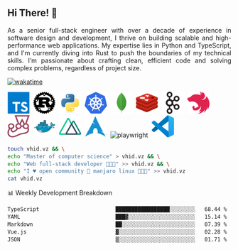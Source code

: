 ## Hi There! 👋

<p align="justify">
As a senior full-stack engineer with over a decade of experience in software design and development, I thrive on building scalable and high-performance web applications. My expertise lies in Python and TypeScript, and I'm currently diving into Rust to push the boundaries of my technical skills. I’m passionate about crafting clean, efficient code and solving complex problems, regardless of project size.
</p>

[![wakatime](https://wakatime.com/badge/user/b68591ab-22c5-4330-8827-a6e8ce37d9d8.svg)](https://wakatime.com/@b68591ab-22c5-4330-8827-a6e8ce37d9d8)

<div>
  <img src="https://github.com/devicons/devicon/blob/master/icons/typescript/typescript-original.svg" title="typescript" alt="typescript" width="50" height="50"/>&nbsp;
  <img src="https://github.com/devicons/devicon/blob/master/icons/rust/rust-original.svg" title="rust" alt="rust" width="50" height="50"/>&nbsp;
  <img src="https://github.com/devicons/devicon/blob/master/icons/python/python-original.svg" title="Python" alt="Python" width="50" height="50"/>&nbsp;
  <img src="https://github.com/devicons/devicon/blob/master/icons/kubernetes/kubernetes-original.svg" title="kubernetes" **alt="kubernetes" width="50" height="50"/>&nbsp;
  <img src="https://github.com/devicons/devicon/blob/master/icons/mongodb/mongodb-original.svg" title="mongodb" **alt="mongodb" width="50" height="50"/>&nbsp;
  <img src="https://github.com/devicons/devicon/blob/master/icons/redis/redis-original.svg" title="redis" **alt="redis" width="50" height="50"/>&nbsp;
  <img src="https://github.com/devicons/devicon/blob/master/icons/apachekafka/apachekafka-original.svg" title="apachekafka" **alt="apachekafka" width="50" height="50"/>&nbsp;
  <img src="https://github.com/devicons/devicon/blob/master/icons/nestjs/nestjs-original.svg" title="nestjs" **alt="nestjs" width="50" height="50"/>&nbsp;
  <img src="https://github.com/devicons/devicon/blob/master/icons/jest/jest-plain.svg" title="jest" **alt="jest" width="50" height="50"/>&nbsp;
  <img src="https://github.com/devicons/devicon/blob/master/icons/docker/docker-original.svg" title="docker" **alt="docker" width="50" height="50"/>&nbsp;
  <img src="https://github.com/devicons/devicon/blob/master/icons/nuxtjs/nuxtjs-original.svg" title="nuxtjs" **alt="nuxtjs" width="50" height="50"/>&nbsp;
  <img src="https://github.com/devicons/devicon/blob/master/icons/archlinux/archlinux-original.svg" title="archlinux" **alt="archlinux" width="50" height="50"/>&nbsp;
  <img src="https://playwright.dev/img/playwright-logo.svg" title="playwright" alt="playwright" width="60" height="60"/>&nbsp;
  <img src="https://github.com/devicons/devicon/blob/master/icons/vscode/vscode-original.svg" title="vscode" **alt="vscode" width="50" height="50"/>&nbsp;
</div>

```sh
touch vhid.vz && \
echo "Master of computer science" > vhid.vz && \
echo "Web full-stack developer 🙈🙉🙊" >> vhid.vz && \
echo "I ♥️ open community 🎯 manjaro linux 🎉🐍🥳" >> vhid.vz
cat vhid.vz
```
:bar_chart: Weekly Development Breakdown

<!--START_SECTION:waka-->

```txt
TypeScript                        █████████████████░░░░░░░░   68.44 %
YAML                              ███▓░░░░░░░░░░░░░░░░░░░░░   15.14 %
Markdown                          ██░░░░░░░░░░░░░░░░░░░░░░░   07.39 %
Vue.js                            ▓░░░░░░░░░░░░░░░░░░░░░░░░   02.28 %
JSON                              ▒░░░░░░░░░░░░░░░░░░░░░░░░   01.71 %
```

<!--END_SECTION:waka-->

